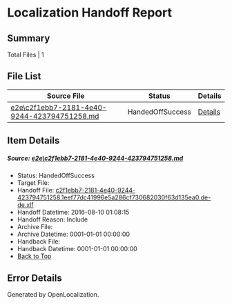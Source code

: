 # <a name='report-top'></a> Localization Handoff Report

## Summary
 Total Files | 1

## File List
 Source File | Status | Details 
 ----------- | ------ | ------- 
 [e2e\c2f1ebb7-2181-4e40-9244-423794751258.md](https://github.com/OpenLocalizationTestOrg/oltest/blob/dcf4f22daa82313361d826762ce58ab99f675199/e2e/c2f1ebb7-2181-4e40-9244-423794751258.md) | HandedOffSuccess | [Details](#d2eb7d1545abb99a63e7ba28ffe88b70e1fe78e81)

## Item Details
##### <a name='d2eb7d1545abb99a63e7ba28ffe88b70e1fe78e81'></a> Source: [e2e\c2f1ebb7-2181-4e40-9244-423794751258.md](https://github.com/OpenLocalizationTestOrg/oltest/blob/dcf4f22daa82313361d826762ce58ab99f675199/e2e/c2f1ebb7-2181-4e40-9244-423794751258.md)
* Status: HandedOffSuccess
* Target File: 
* Handoff File: [c2f1ebb7-2181-4e40-9244-423794751258.1eef77dc41996e5a286cf730682030f63d135ea0.de-de.xlf](https://github.com/OpenLocalizationTestOrg/olhandoff-e2e/blob/2d86d4fd42281b22079bbefa9f0c76d2768846f4/ol-handoff/OpenLocalizationTestOrg/ol-test-dede/ci/ht/c2f1ebb7-2181-4e40-9244-423794751258.1eef77dc41996e5a286cf730682030f63d135ea0.de-de.xlf)
* Handoff Datetime: 2016-08-10 01:08:15
* Handoff Reason: Include
* Archive File: 
* Archive Datetime: 0001-01-01 00:00:00
* Handback File: 
* Handback Datetime: 0001-01-01 00:00:00
* [Back to Top](#report-top)


## Error Details

Generated by OpenLocalization.
